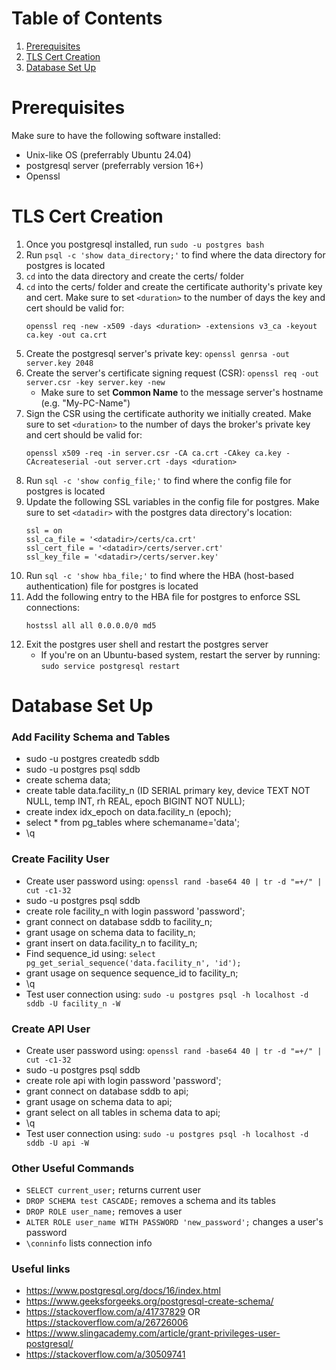 # Table of Contents
1. [Prerequisites](#prerequisites)
2. [TLS Cert Creation](#tls-cert-creation)
3. [Database Set Up](#database-set-up)

# Prerequisites
Make sure to have the following software installed:
- Unix-like OS (preferrably Ubuntu 24.04)
- postgresql server (preferrably version 16+)
- Openssl

# TLS Cert Creation
1. Once you postgresql installed, run `sudo -u postgres bash`
2. Run `psql -c 'show data_directory;'` to find where the data directory for postgres is located
3. `cd` into the data directory and create the certs/ folder
4. `cd` into the certs/ folder and create the certificate authority's private key and cert. Make sure to set `<duration>` to the number of days the key and cert should be valid for: 
    ```
    openssl req -new -x509 -days <duration> -extensions v3_ca -keyout ca.key -out ca.crt
    ```
5. Create the postgresql server's private key: `openssl genrsa -out server.key 2048`
6. Create the server's certificate signing request (CSR): `openssl req -out server.csr -key server.key -new` 
    - Make sure to set **Common Name** to the message server's hostname (e.g. "My-PC-Name")
7. Sign the CSR using the certificate authority we initially created. Make sure to set `<duration>` to the number of days the broker's private key and cert should be valid for: 
    ```
    openssl x509 -req -in server.csr -CA ca.crt -CAkey ca.key -CAcreateserial -out server.crt -days <duration>
    ```
8. Run `sql -c 'show config_file;'` to find where the config file for postgres is located
9. Update the following SSL variables in the config file for postgres. Make sure to set `<datadir>` with the postgres data directory's location:
    ```
    ssl = on
    ssl_ca_file = '<datadir>/certs/ca.crt'
    ssl_cert_file = '<datadir>/certs/server.crt'
    ssl_key_file = '<datadir>/certs/server.key'
    ```
10. Run `sql -c 'show hba_file;'` to find where the HBA (host-based authentication) file for postgres is located
11. Add the following entry to the HBA file for postgres to enforce SSL connections:
    ```
    hostssl all all 0.0.0.0/0 md5
    ```
12. Exit the postgres user shell and restart the postgres server
    - If you're on an Ubuntu-based system, restart the server by running: `sudo service postgresql restart` 

# Database Set Up
### Add Facility Schema and Tables
- sudo -u postgres createdb sddb
- sudo -u postgres psql sddb
- create schema data;
- create table data.facility_n (ID SERIAL primary key, device TEXT NOT NULL, temp INT, rh REAL, epoch BIGINT NOT NULL);
- create index idx_epoch on data.facility_n (epoch);
- select * from pg_tables where schemaname='data';
- \q

### Create Facility User
- Create user password using: `openssl rand -base64 40 | tr -d "=+/" | cut -c1-32`
- sudo -u postgres psql sddb
- create role facility_n with login password 'password';
- grant connect on database sddb to facility_n;
- grant usage on schema data to facility_n;
- grant insert on data.facility_n to facility_n;
- Find sequence_id using: `select pg_get_serial_sequence('data.facility_n', 'id');`
- grant usage on sequence sequence_id to facility_n;
- \q
- Test user connection using: `sudo -u postgres psql -h localhost -d sddb -U facility_n -W`

### Create API User
- Create user password using: `openssl rand -base64 40 | tr -d "=+/" | cut -c1-32`
- sudo -u postgres psql sddb
- create role api with login password 'password';
- grant connect on database sddb to api;
- grant usage on schema data to api;
- grant select on all tables in schema data to api;
- \q
- Test user connection using: `sudo -u postgres psql -h localhost -d sddb -U api -W`

### Other Useful Commands
- `SELECT current_user;` returns current user
- `DROP SCHEMA test CASCADE;` removes a schema and its tables
- `DROP ROLE user_name;` removes a user
- `ALTER ROLE user_name WITH PASSWORD 'new_password';` changes a user's password
- `\conninfo` lists connection info

### Useful links
- https://www.postgresql.org/docs/16/index.html
- https://www.geeksforgeeks.org/postgresql-create-schema/
- https://stackoverflow.com/a/41737829 OR https://stackoverflow.com/a/26726006
- https://www.slingacademy.com/article/grant-privileges-user-postgresql/
- https://stackoverflow.com/a/30509741
